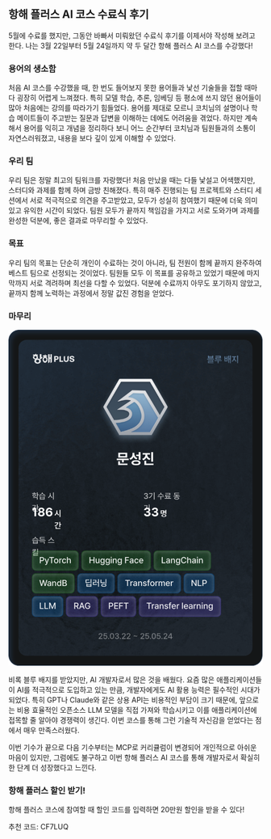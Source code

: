 ## 항해 플러스 AI 코스 수료식 후기

5월에 수료를 했지만, 그동안 바빠서 미뤄왔던 수료식 후기를 이제서야 작성해 보려고 한다.
나는 3월 22일부터 5월 24일까지 약 두 달간 항해 플러스 AI 코스를 수강했다!



### 용어의 생소함

처음 AI 코스를 수강했을 때, 한 번도 들어보지 못한 용어들과 낯선 기술들을 접할 때마다 굉장히 어렵게 느껴졌다. 특히 모델 학습, 추론, 임베딩 등 평소에 쓰지 않던 용어들이 많아 처음에는 강의를 따라가기 힘들었다. 용어를 제대로 모르니 코치님의 설명이나 학습 메이트들이 주고받는 질문과 답변을 이해하는 데에도 어려움을 겪었다. 하지만 계속해서 용어를 익히고 개념을 정리하다 보니 어느 순간부터 코치님과 팀원들과의 소통이 자연스러워졌고, 내용을 보다 깊이 있게 이해할 수 있었다.



### 우리 팀

우리 팀은 정말 최고의 팀워크를 자랑했다! 처음 만났을 때는 다들 낯설고 어색했지만, 스터디와 과제를 함께 하며 금방 친해졌다. 특히 매주 진행되는 팀 프로젝트와 스터디 세션에서 서로 적극적으로 의견을 주고받았고, 모두가 성실히 참여했기 때문에 더욱 의미 있고 유익한 시간이 되었다. 팀원 모두가 끝까지 책임감을 가지고 서로 도와가며 과제를 완성한 덕분에, 좋은 결과로 마무리할 수 있었다.



### 목표

우리 팀의 목표는 단순히 개인이 수료하는 것이 아니라, 팀 전원이 함께 끝까지 완주하여 베스트 팀으로 선정되는 것이었다. 팀원들 모두 이 목표를 공유하고 있었기 때문에 마지막까지 서로 격려하며 최선을 다할 수 있었다. 덕분에 수료까지 아무도 포기하지 않았고, 끝까지 함께 노력하는 과정에서 정말 값진 경험을 얻었다.



### 마무리
![항해 플러스 배지](img/week9-badge.png)


비록 블루 배지를 받았지만, AI 개발자로서 많은 것을 배웠다. 요즘 많은 애플리케이션들이 AI를 적극적으로 도입하고 있는 만큼, 개발자에게도 AI 활용 능력은 필수적인 시대가 되었다. 특히 GPT나 Claude와 같은 상용 API는 비용적인 부담이 크기 때문에, 앞으로는 비용 효율적인 오픈소스 LLM 모델을 직접 가져와 학습시키고 이를 애플리케이션에 접목할 줄 알아야 경쟁력이 생긴다. 이번 코스를 통해 그런 기술적 자신감을 얻었다는 점에서 매우 만족스러웠다.

이번 기수가 끝으로 다음 기수부터는 MCP로 커리큘럼이 변경되어 개인적으로 아쉬운 마음이 있지만, 그럼에도 불구하고 이번 항해 플러스 AI 코스를 통해 개발자로서 확실히 한 단계 더 성장했다고 느낀다.



### 항해 플러스 할인 받기!

항해 플러스 코스에 참여할 때 할인 코드를 입력하면 20만원 할인을 받을 수 있다!

추천 코드: CF7LUQ